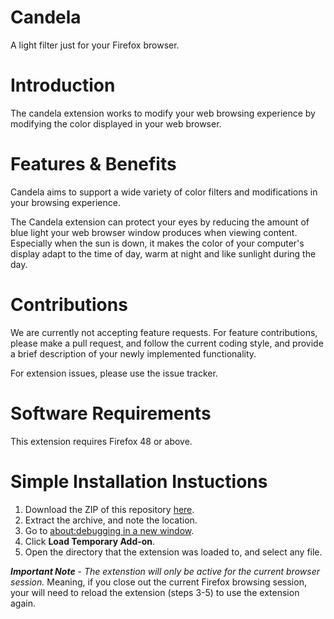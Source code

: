 # Candela
A light filter just for your Firefox browser.

# Introduction
The candela extension works to modify your web browsing experience by modifying the color displayed in your web browser.

# Features & Benefits
Candela aims to support a wide variety of color filters and modifications in your browsing experience.

The Candela extension can protect your eyes by reducing the amount of blue light your web browser window produces when viewing content. Especially when the sun is down, it makes the color of your computer's display adapt to the time of day, warm at night and like sunlight during the day.

# Contributions
We are currently not accepting feature requests. For feature contributions, please make a pull request, and follow the current coding style, and provide a brief description of your newly implemented functionality.

For extension issues, please use the issue tracker.

# Software Requirements
This extension requires Firefox 48 or above.

# Simple Installation Instuctions
1. Download the ZIP of this repository [here](https://github.com/nyu-ossd-s19/candela-team-10/archive/master.zip).
2. Extract the archive, and note the location.
3. Go to <a href="about:debugging" target="_blank">about:debugging in a new window</a>.
4. Click **Load Temporary Add-on**.
5. Open the directory that the extension was loaded to, and select any file.

**_Important Note_** - *The extenstion will only be active for the current browser session.* Meaning, if you close out the current Firefox browsing session, your will need to reload the extension (steps 3-5) to use the extension again.

